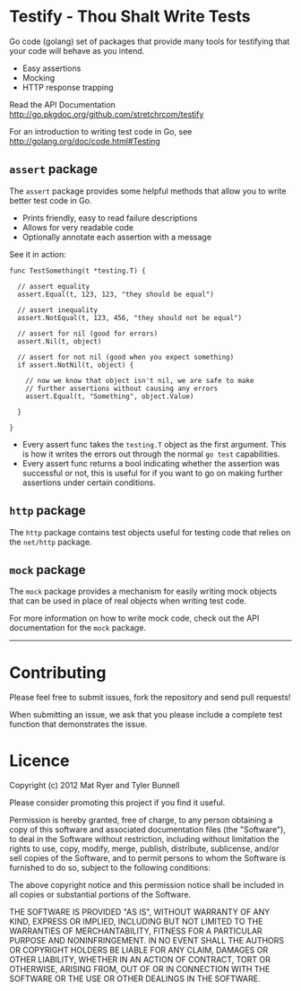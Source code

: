 Testify - Thou Shalt Write Tests
================================

Go code (golang) set of packages that provide many tools for testifying that your code will behave as you intend.

  * Easy assertions
  * Mocking
  * HTTP response trapping

Read the API Documentation http://go.pkgdoc.org/github.com/stretchrcom/testify

For an introduction to writing test code in Go, see http://golang.org/doc/code.html#Testing

`assert` package
----------------

The `assert` package provides some helpful methods that allow you to write better test code in Go.

  * Prints friendly, easy to read failure descriptions
  * Allows for very readable code
  * Optionally annotate each assertion with a message

See it in action:

    func TestSomething(t *testing.T) {
   
   	  // assert equality
      assert.Equal(t, 123, 123, "they should be equal")

      // assert inequality
      assert.NotEqual(t, 123, 456, "they should not be equal")

      // assert for nil (good for errors)
      assert.Nil(t, object)

      // assert for not nil (good when you expect something)
      if assert.NotNil(t, object) {

      	// now we know that object isn't nil, we are safe to make
      	// further assertions without causing any errors
        assert.Equal(t, "Something", object.Value)

      }

    }

  * Every assert func takes the `testing.T` object as the first argument.  This is how it writes the errors out through the normal `go test` capabilities.
  * Every assert func returns a bool indicating whether the assertion was successful or not, this is useful for if you want to go on making further assertions under certain conditions.

`http` package
--------------

The `http` package contains test objects useful for testing code that relies on the `net/http` package.

`mock` package
--------------

The `mock` package provides a mechanism for easily writing mock objects that can be used in place of real objects when writing test code.

For more information on how to write mock code, check out the API documentation for the `mock` package.

------

Contributing
============

Please feel free to submit issues, fork the repository and send pull requests!

When submitting an issue, we ask that you please include a complete test function that demonstrates the issue.


Licence
=======
Copyright (c) 2012 Mat Ryer and Tyler Bunnell

Please consider promoting this project if you find it useful.

Permission is hereby granted, free of charge, to any person obtaining a copy of this software and associated documentation files (the "Software"), to deal in the Software without restriction, including without limitation the rights to use, copy, modify, merge, publish, distribute, sublicense, and/or sell copies of the Software, and to permit persons to whom the Software is furnished to do so, subject to the following conditions:

The above copyright notice and this permission notice shall be included in all copies or substantial portions of the Software.

THE SOFTWARE IS PROVIDED "AS IS", WITHOUT WARRANTY OF ANY KIND, EXPRESS OR IMPLIED, INCLUDING BUT NOT LIMITED TO THE WARRANTIES OF MERCHANTABILITY, FITNESS FOR A PARTICULAR PURPOSE AND NONINFRINGEMENT. IN NO EVENT SHALL THE AUTHORS OR COPYRIGHT HOLDERS BE LIABLE FOR ANY CLAIM, DAMAGES OR OTHER LIABILITY, WHETHER IN AN ACTION OF CONTRACT, TORT OR OTHERWISE, ARISING FROM, OUT OF OR IN CONNECTION WITH THE SOFTWARE OR THE USE OR OTHER DEALINGS IN THE SOFTWARE.